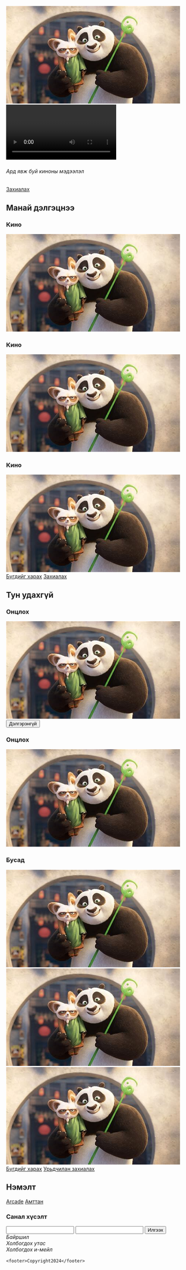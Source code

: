 <!DOCTYPE html>
<html lang="en">
<head>
    <meta charset="UTF-8">
    <meta name="viewport" content="width=device-width, initial-scale=1.0">
    <title>Document</title>
</head>
<body>
    <nav>
        <img src="download.jpg" alt="">
        <a href=""></a>
        <a href=""></a>
        <a href=""></a>
        <a href=""></a>
    </nav>
<section>
    <video src="download.jpg"></video>
    <h6>Ард явж буй киноны мэдээлэл</h6>
    <a href="">Захиалах</a>
</section>
<section>
    <h2>Манай дэлгэцнээ</h2>
    <article> <h3>Кино</h3><img src="download.jpg" alt=""></article>
    <article> <h3>Кино</h3><img src="download.jpg" alt=""></article>
    <article> <h3>Кино</h3><img src="download.jpg" alt=""></article>
    <a href="">Бүгдийг харах</a>
    <a href="">Захиалах</a>
</section>
<section>
    <h2>Тун удахгүй</h2>
    <article > <h3>Онцлох</h3>
        <img src="download.jpg" alt="">
        <button>Дэлгэрэнгүй</button>
    </article>
    <article> <h3>Онцлох</h3><img src="download.jpg" alt=""></article>
    <article>
        <h3>Бусад</h3>
    <img src="download.jpg" alt="">
    <img src="download.jpg" alt="">
    <img src="download.jpg" alt=""></article>
    <a href="">Бүгдийг харах</a>
    <a href="">Урьдчилан захиалах</a>
</section>
<section>
    <h2>Нэмэлт</h2>
    <a href="">Arcade</a>
    <a href="">Амттан</a>
    <article>
        <h3>Санал хүсэлт</h3>
        <input type="text">
        <input type="email">
        <button>Илгээх</button>
    </article>
    <address>
    Байршил <br>
    Холбогдох утас <br>
    Холбогдох и-мейл
    </address>

        
  
    <footer>Copyright2024</footer>
</section>
</body>
</html>

